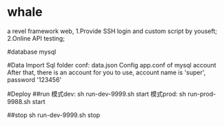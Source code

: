 # whale
a revel framework web, 1.Provide SSH login and custom script by youseft; 2.Online API testing; 

#database
mysql

#Data
Import Sql folder conf: data.json
Config app.conf of mysql account
After that, there is an account for you to use,  account name is 'super', password '123456'

#Deploy
##run
模式dev:   sh run-dev-9999.sh start 
模式prod:  sh run-prod-9988.sh start

##stop
sh run-dev-9999.sh stop
